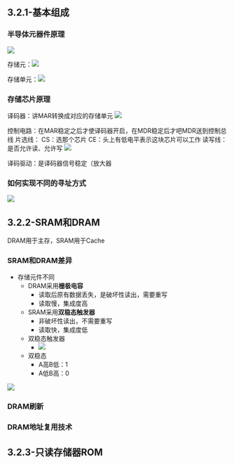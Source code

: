 ## 3.2.1-基本组成
### 半导体元器件原理

![](https://pic-1257412153.cos.ap-nanjing.myqcloud.com/images/2023/05/18/20230518002415-b1537c.png)

存储元：![](https://pic-1257412153.cos.ap-nanjing.myqcloud.com/images/2023/05/18/20230518002444-aaab52.png)

存储单元：![](https://pic-1257412153.cos.ap-nanjing.myqcloud.com/images/2023/05/18/20230518002541-228e9d.png)


### 存储芯片原理


译码器：讲MAR转换成对应的存储单元
![](https://pic-1257412153.cos.ap-nanjing.myqcloud.com/images/2023/05/18/20230518002742-246918.png)

控制电路：在MAR稳定之后才使译码器开启，在MDR稳定后才吧MDR送到控制总线
片选线：
	CS：选那个芯片
	CE：头上有低电平表示这块芯片可以工作
读写线：是否允许读、允许写
![](https://pic-1257412153.cos.ap-nanjing.myqcloud.com/images/2023/05/18/20230518003045-6b40d0.png)


译码驱动：是译码器信号稳定（放大器


### 如何实现不同的寻址方式

![](https://pic-1257412153.cos.ap-nanjing.myqcloud.com/images/2023/05/18/20230518004327-dd1fae.png)



## 3.2.2-SRAM和DRAM
DRAM用于主存，SRAM用于Cache

### SRAM和DRAM差异
- 存储元件不同
	- DRAM采用**栅极电容**
		- 读取后原有数据丢失，是破坏性读出，需要重写
		- 读取慢，集成度高
	- SRAM采用**双稳态触发器**
		- 非破坏性读出，不需要重写
		- 读取快，集成度低
	- 双稳态触发器
		- ![](https://pic-1257412153.cos.ap-nanjing.myqcloud.com/images/2023/05/18/20230518005011-2f3877.png)
	- 双稳态
		- A高B低：1
		- A低B高：0

![](https://pic-1257412153.cos.ap-nanjing.myqcloud.com/images/2023/05/18/20230518005500-cfbae4.png)


### DRAM刷新


### DRAM地址复用技术




## 3.2.3-只读存储器ROM